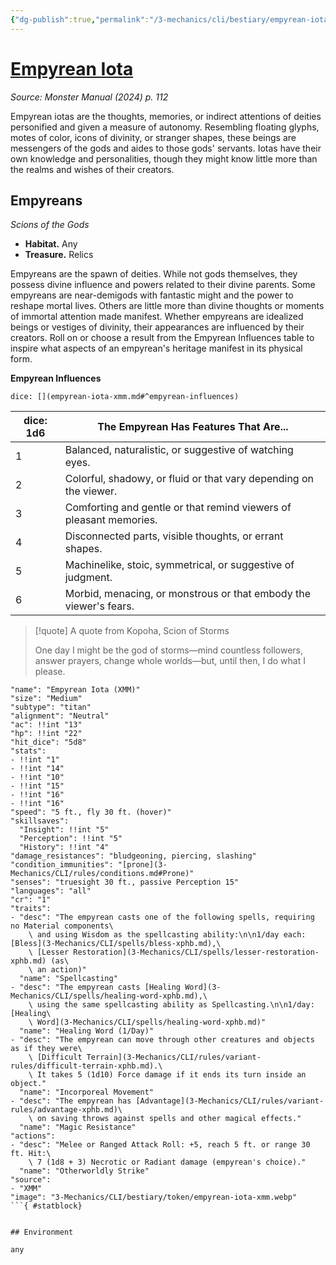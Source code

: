```yaml
---
{"dg-publish":true,"permalink":"/3-mechanics/cli/bestiary/empyrean-iota-xmm/","tags":["ttrpg-cli/compendium/src/5e/xmm","ttrpg-cli/monster/cr/1","ttrpg-cli/monster/environment/any","ttrpg-cli/monster/size/medium","ttrpg-cli/monster/type//titan"],"noteIcon":""}
---
```


# [Empyrean Iota](3-Mechanics\CLI\bestiary/empyrean-iota-xmm.md)
*Source: Monster Manual (2024) p. 112*  

Empyrean iotas are the thoughts, memories, or indirect attentions of deities personified and given a measure of autonomy. Resembling floating glyphs, motes of color, icons of divinity, or stranger shapes, these beings are messengers of the gods and aides to those gods' servants. Iotas have their own knowledge and personalities, though they might know little more than the realms and wishes of their creators.

## Empyreans

*Scions of the Gods*

- **Habitat.** Any  
- **Treasure.** Relics  

Empyreans are the spawn of deities. While not gods themselves, they possess divine influence and powers related to their divine parents. Some empyreans are near-demigods with fantastic might and the power to reshape mortal lives. Others are little more than divine thoughts or moments of immortal attention made manifest. Whether empyreans are idealized beings or vestiges of divinity, their appearances are influenced by their creators. Roll on or choose a result from the Empyrean Influences table to inspire what aspects of an empyrean's heritage manifest in its physical form.

**Empyrean Influences**

`dice: [](empyrean-iota-xmm.md#^empyrean-influences)`

| dice: 1d6 | The Empyrean Has Features That Are... |
|-----------|---------------------------------------|
| 1 | Balanced, naturalistic, or suggestive of watching eyes. |
| 2 | Colorful, shadowy, or fluid or that vary depending on the viewer. |
| 3 | Comforting and gentle or that remind viewers of pleasant memories. |
| 4 | Disconnected parts, visible thoughts, or errant shapes. |
| 5 | Machinelike, stoic, symmetrical, or suggestive of judgment. |
| 6 | Morbid, menacing, or monstrous or that embody the viewer's fears. |{ #empyrean-influences}


> [!quote] A quote from Kopoha, Scion of Storms  
> 
> One day I might be the god of storms—mind countless followers, answer prayers, change whole worlds—but, until then, I do what I please.


```statblock
"name": "Empyrean Iota (XMM)"
"size": "Medium"
"subtype": "titan"
"alignment": "Neutral"
"ac": !!int "13"
"hp": !!int "22"
"hit_dice": "5d8"
"stats":
- !!int "1"
- !!int "14"
- !!int "10"
- !!int "15"
- !!int "16"
- !!int "16"
"speed": "5 ft., fly 30 ft. (hover)"
"skillsaves":
  "Insight": !!int "5"
  "Perception": !!int "5"
  "History": !!int "4"
"damage_resistances": "bludgeoning, piercing, slashing"
"condition_immunities": "[prone](3-Mechanics/CLI/rules/conditions.md#Prone)"
"senses": "truesight 30 ft., passive Perception 15"
"languages": "all"
"cr": "1"
"traits":
- "desc": "The empyrean casts one of the following spells, requiring no Material components\
    \ and using Wisdom as the spellcasting ability:\n\n1/day each: [Bless](3-Mechanics/CLI/spells/bless-xphb.md),\
    \ [Lesser Restoration](3-Mechanics/CLI/spells/lesser-restoration-xphb.md) (as\
    \ an action)"
  "name": "Spellcasting"
- "desc": "The empyrean casts [Healing Word](3-Mechanics/CLI/spells/healing-word-xphb.md),\
    \ using the same spellcasting ability as Spellcasting.\n\n1/day: [Healing\
    \ Word](3-Mechanics/CLI/spells/healing-word-xphb.md)"
  "name": "Healing Word (1/Day)"
- "desc": "The empyrean can move through other creatures and objects as if they were\
    \ [Difficult Terrain](3-Mechanics/CLI/rules/variant-rules/difficult-terrain-xphb.md).\
    \ It takes 5 (1d10) Force damage if it ends its turn inside an object."
  "name": "Incorporeal Movement"
- "desc": "The empyrean has [Advantage](3-Mechanics/CLI/rules/variant-rules/advantage-xphb.md)\
    \ on saving throws against spells and other magical effects."
  "name": "Magic Resistance"
"actions":
- "desc": "Melee or Ranged Attack Roll: +5, reach 5 ft. or range 30 ft. Hit:\
    \ 7 (1d8 + 3) Necrotic or Radiant damage (empyrean's choice)."
  "name": "Otherworldly Strike"
"source":
- "XMM"
"image": "3-Mechanics/CLI/bestiary/token/empyrean-iota-xmm.webp"
```{ #statblock}


## Environment

any